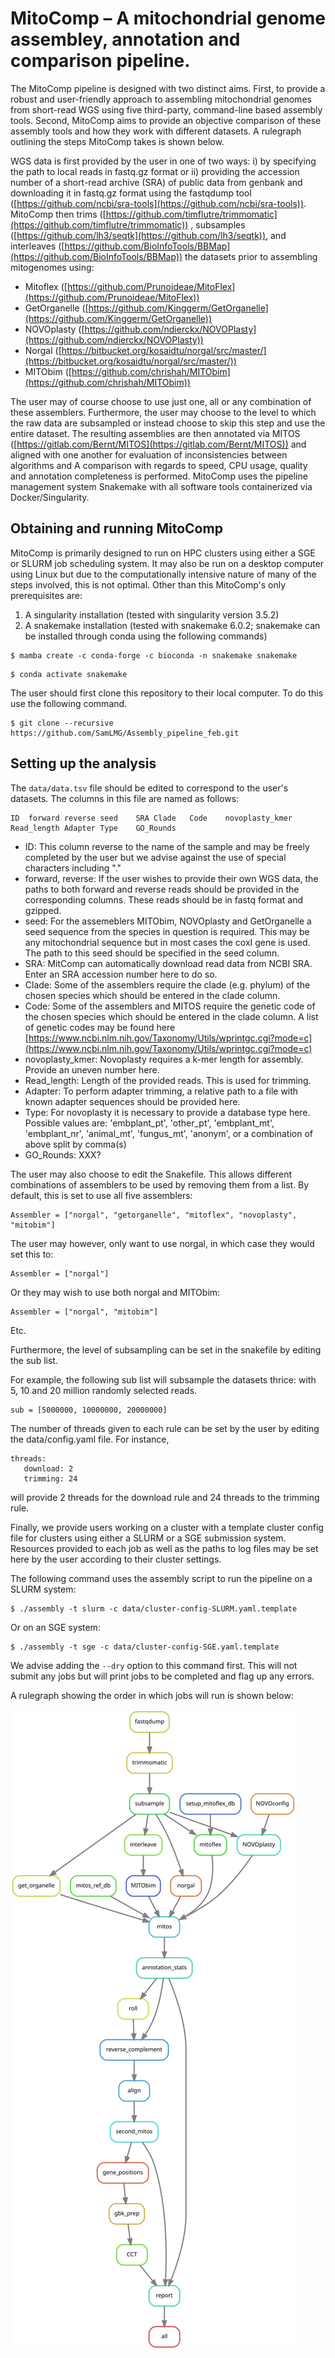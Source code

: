 # MitoComp – A mitochondrial genome assembley, annotation and comparison pipeline.

The MitoComp pipeline is designed with two distinct aims. First, to provide a robust and user-friendly approach to assembling mitochondrial genomes from short-read WGS using five third-party, command-line based assembly tools. Second, MitoComp aims to provide an objective comparison of these assembly tools and how they work with different datasets. A rulegraph outlining the steps MitoComp takes is shown below.

WGS data is first provided by the user in one of two ways: i) by specifying the path to local reads in fastq.gz format or ii) providing the accession number of a short-read archive (SRA) of public data from genbank and downloading it in fastq.gz format using the fastqdump tool ([https://github.com/ncbi/sra-tools](https://github.com/ncbi/sra-tools)). MitoComp then trims ([https://github.com/timflutre/trimmomatic](https://github.com/timflutre/trimmomatic)) , subsamples ([https://github.com/lh3/seqtk](https://github.com/lh3/seqtk)), and interleaves ([https://github.com/BioInfoTools/BBMap](https://github.com/BioInfoTools/BBMap)) the datasets prior to assembling mitogenomes using:

- Mitoflex ([https://github.com/Prunoideae/MitoFlex](https://github.com/Prunoideae/MitoFlex))
- GetOrganelle ([https://github.com/Kinggerm/GetOrganelle](https://github.com/Kinggerm/GetOrganelle))
- NOVOplasty ([https://github.com/ndierckx/NOVOPlasty](https://github.com/ndierckx/NOVOPlasty))
- Norgal ([https://bitbucket.org/kosaidtu/norgal/src/master/](https://bitbucket.org/kosaidtu/norgal/src/master/))
- MITObim ([https://github.com/chrishah/MITObim](https://github.com/chrishah/MITObim))

The user may of course choose to use just one, all or any combination of these assemblers. Furthermore, the user may choose to the level to which the raw data are subsampled or instead choose to skip this step and use the entire dataset. The resulting assemblies are then annotated via MITOS ([https://gitlab.com/Bernt/MITOS](https://gitlab.com/Bernt/MITOS)) and aligned with one another for evaluation of inconsistencies between algorithms and A comparison with regards to speed, CPU usage, quality and annotation completeness is performed. MitoComp uses the pipeline management system Snakemake with all software tools containerized via Docker/Singularity.

## Obtaining and running MitoComp

MitoComp is primarily designed to run on HPC clusters using either a SGE or SLURM job scheduling system. It may also be run on a desktop computer using Linux but due to the computationally intensive nature of many of the steps involved, this is not optimal. Other than this MitoComp&#39;s only prerequisites are:

1. A singularity installation (tested with singularity version 3.5.2)
2. A snakemake installation (tested with snakemake 6.0.2; snakemake can be installed through conda using the following commands)

```
$ mamba create -c conda-forge -c bioconda -n snakemake snakemake
```
```
$ conda activate snakemake
```

The user should first clone this repository to their local computer. To do this use the following command.

```
$ git clone --recursive https://github.com/SamLMG/Assembly_pipeline_feb.git
```

## Setting up the analysis

The `data/data.tsv` file should be edited to correspond to the user&#39;s datasets. The columns in this file are named as follows:

```
ID	forward	reverse	seed	SRA	Clade	Code	novoplasty_kmer	Read_length	Adapter	Type	GO_Rounds
```

- ID: This column reverse to the name of the sample and may be freely completed by the user but we advise against the use of special characters including &quot;.&quot;
- forward, reverse: If the user wishes to provide their own WGS data, the paths to both forward and reverse reads should be provided in the corresponding columns. These reads should be in fastq format and gzipped.
- seed: For the assemeblers MITObim, NOVOplasty and GetOrganelle a seed sequence from the species in question is required. This may be any mitochondrial sequence but in most cases the coxI gene is used. The path to this seed should be specified in the seed column.
- SRA: MitComp can automatically download read data from NCBI SRA. Enter an SRA accession number here to do so.
- Clade: Some of the assemblers require the clade (e.g. phylum) of the chosen species which should be entered in the clade column.
- Code: Some of the assemblers and MITOS require the genetic code of the chosen species which should be entered in the clade column. A list of genetic codes may be found here [https://www.ncbi.nlm.nih.gov/Taxonomy/Utils/wprintgc.cgi?mode=c](https://www.ncbi.nlm.nih.gov/Taxonomy/Utils/wprintgc.cgi?mode=c)
- novoplasty_kmer: Novoplasty requires a k-mer length for assembly. Provide an uneven number here.
- Read_length: Length of the provided reads. This is used for trimming.
- Adapter: To perform adapter trimming, a relative path to a file with known adapter sequences should be provided here.
- Type: For novoplasty it is necessary to provide a database type here. Possible values are: 'embplant_pt', 'other_pt', 'embplant_mt', 'embplant_nr', 'animal_mt', 'fungus_mt', 'anonym', or a combination of above split by comma(s)
- GO_Rounds: XXX?

The user may also choose to edit the Snakefile. This allows different combinations of assemblers to be used by removing them from a list. By default, this is set to use all five assemblers:

```
Assembler = ["norgal", "getorganelle", "mitoflex", "novoplasty", "mitobim"]
```
The user may however, only want to use norgal, in which case they would set this to:

```
Assembler = ["norgal"]
```

Or they may wish to use both norgal and MITObim:

```
Assembler = ["norgal", "mitobim"]
```

Etc.

Furthermore, the level of subsampling can be set in the snakefile by editing the sub list.

For example, the following sub list will subsample the datasets thrice: with 5, 10 and 20 million randomly selected reads.

```
sub = [5000000, 10000000, 20000000]
```
The number of threads given to each rule can be set by the user by editing the data/config.yaml file. For instance,

```
threads:
   download: 2
   trimming: 24
```

will provide 2 threads for the download rule and 24 threads to the trimming rule.

Finally, we provide users working on a cluster with a template cluster config file for clusters using either a SLURM or a SGE submission system. Resources provided to each job as well as the paths to log files may be set here by the user according to their cluster settings.

The following command uses the assembly script to run the pipeline on a SLURM system:

```
$ ./assembly -t slurm -c data/cluster-config-SLURM.yaml.template
```

Or on an SGE system:

```
$ ./assembly -t sge -c data/cluster-config-SGE.yaml.template
```

We advise adding the `--dry` option to this command first. This will not submit any jobs but will print jobs to be completed and flag up any errors.

A rulegraph showing the order in which jobs will run is shown below:

![Order of jobs](rulegraph.svg)
